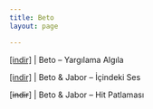 ```yaml
---
title: Beto
layout: page

---
```

<a href="https://cloud.mail.ru/public/d324bbb27384/Beto%20-%20Yarg%C4%B1lama%20Alg%C4%B1la" target="_blank">[indir]</a> | Beto &#8211; Yargılama Algıla

<a href="https://cloud.mail.ru/public/05faab21804d/Beto%20%26%20Jabor%20-%20Icindeki%20Ses" target="_blank">[indir]</a> | Beto & Jabor &#8211; İçindeki Ses

[<del>indir</del>] | Beto & Jabor &#8211; Hit Patlaması